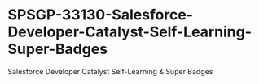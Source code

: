 # SPSGP-33130-Salesforce-Developer-Catalyst-Self-Learning-Super-Badges
Salesforce Developer Catalyst Self-Learning &amp; Super Badges
